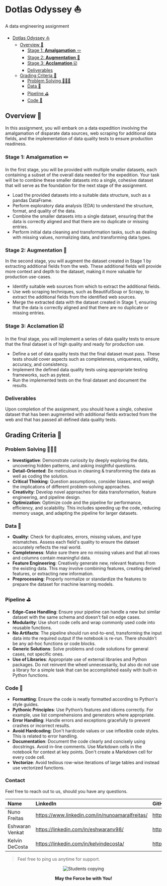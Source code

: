 # Dotlas Odyssey ⛵️

A data engineering assignment

- [Dotlas Odyssey ⛵️](#dotlas-odyssey-️)
  - [Overview 🗼](#overview-)
    - [Stage 1: **Amalgamation** 🪢](#stage-1-amalgamation-)
    - [Stage 2: **Augmentation** 🧱](#stage-2-augmentation-)
    - [Stage 3: **Acclamation** ☑️](#stage-3-acclamation-️)
    - [Deliverables](#deliverables)
  - [Grading Criteria 📝](#grading-criteria-)
    - [Problem Solving 🕵🏼‍♀️](#problem-solving-️)
    - [Data 📇](#data-)
    - [Pipeline ⛳️](#pipeline-️)
    - [Code 🧼](#code-)

## Overview 🗼

In this assignment, you will embark on a data expedition involving the amalgamation of disparate data sources, web scraping for additional data fields, and the implementation of data quality tests to ensure production readiness.

### Stage 1: **Amalgamation** 🪢

In the first stage, you will be provided with multiple smaller datasets, each containing a subset of the overall data needed for the expedition. Your task will be to combine these smaller datasets into a single, cohesive dataset that will serve as the foundation for the next stage of the assignment.

- Load the provided datasets into a suitable data structure, such as a pandas DataFrame.
- Perform exploratory data analysis (EDA) to understand the structure, format, and quality of the data.
- Combine the smaller datasets into a single dataset, ensuring that the data is correctly aligned and that there are no duplicate or missing entries.
- Perform initial data cleaning and transformation tasks, such as dealing with missing values, normalizing data, and transforming data types.

### Stage 2: **Augmentation** 🧱

In the second stage, you will augment the dataset created in Stage 1 by extracting additional fields from the web. These additional fields will provide more context and depth to the dataset, making it more valuable for production use-cases.

- Identify suitable web sources from which to extract the additional fields.
- Use web scraping techniques, such as BeautifulSoup or Scrapy, to extract the additional fields from the identified web sources.
- Merge the extracted data with the dataset created in Stage 1, ensuring that the data is correctly aligned and that there are no duplicate or missing entries.

### Stage 3: **Acclamation** ☑️

In the final stage, you will implement a series of data quality tests to ensure that the final dataset is of high quality and ready for production use.

- Define a set of data quality tests that the final dataset must pass. These tests should cover aspects such as completeness, uniqueness, validity, accuracy, and consistency.
- Implement the defined data quality tests using appropriate testing frameworks, such as pytest.
- Run the implemented tests on the final dataset and document the results.

### Deliverables

Upon completion of the assignment, you should have a single, cohesive dataset that has been augmented with additional fields extracted from the web and that has passed all defined data quality tests.

## Grading Criteria 📝

### Problem Solving 🕵🏼‍♀️

- **Investigative**: Demonstrate curiosity by deeply exploring the data, uncovering hidden patterns, and asking insightful questions.
- **Detail-Oriented**: Be meticulous in cleaning & transforming the data as well as coding the solution.
- **Critical Thinking**: Question assumptions, consider biases, and weigh the implications of different problem-solving approaches.
- **Creativity**: Develop novel approaches for data transformation, feature engineering, and pipeline design.
- **Optimization**: Optimize code and the pipeline for performance, efficiency, and scalability. This includes speeding up the code, reducing memory usage, and adapting the pipeline for larger datasets.

### Data 📇

- **Quality**: Check for duplicates, errors, missing values, and type mismatches. Assess each field's quality to ensure the dataset accurately reflects the real world.
- **Completeness**: Make sure there are no missing values and that all rows and columns contain meaningful data.
- **Feature Engineering**: Creatively generate new, relevant features from the existing data. This may involve combining features, creating derived features, or extracting new information.
- **Preprocessing**: Properly normalize or standardize the features to prepare the dataset for machine learning models.

### Pipeline ⛳️

- **Edge-Case Handling**: Ensure your pipeline can handle a new but similar dataset with the same schema and doesn't fail on edge cases.
- **Modularity**: Use short code cells and wrap commonly used code into reusable functions.
- **No Artifacts**: The pipeline should run end-to-end, transforming the input data into the required output if the notebook is re-run. There shouldn't be any ad-hoc functions or code blocks.
- **Generic Solutions**: Solve problems and code solutions for general cases, not specific ones.
- **Use of Libraries**: Appropriate use of external libraries and Python packages. Do not reinvent the wheel unnecessarily, but also do not use a library for a simple task that can be accomplished easily with built-in Python functions.

### Code 🧼

- **Formatting**: Ensure the code is neatly formatted according to Python's style guides.
- **Pythonic Principles**: Use Python’s features and idioms correctly. For example, use list comprehensions and generators where appropriate.
- **Error Handling**: Handle errors and exceptions gracefully to prevent crashes or incorrect results.
- **Avoid Hardcoding**: Don't hardcode values or use inflexible code styles. This is related to error handling.
- **Documentation**: Document the code clearly and concisely using docstrings. Avoid in-line comments. Use Markdown cells in the notebook for context at key points. Don't create a Markdown cell for every code cell.
- **Vectorize**: Avoid tedious row-wise iterations of large tables and instead use vectorized functions.

### Contact

Feel free to reach out to us, should you have any questions.

| Name            | LinkedIn                               | GitHub                            |
| :-------------- | :------------------------------------- | :-------------------------------- |
| Nuno Freitas  | <https://www.linkedin.com/in/nunoamaralfreitas/> | <https://github.com/NaFreitaz>  |
| Eshwaran Venkat | <https://linkedin.com/in/eshwaranv98/>   | <https://github.com/cricksmaidiene> |
| Kelvin DeCosta  | <https://linkedin.com/in/kelvindecosta/> | <https://github.com/kelvindecosta>  |

> Feel free to ping us anytime for support.

<p align="center">
  <img src="https://media3.giphy.com/media/rHR8qP1mC5V3G/giphy.gif?cid=6104955e5o2xk6gadzs2yw1nignfpkhtg8bo08fm37d9sj6m&rid=giphy.gif&ct=g" alt="Students copying" />
  <p align="center"><strong>May the Force be with You!</strong></p>
</p>

